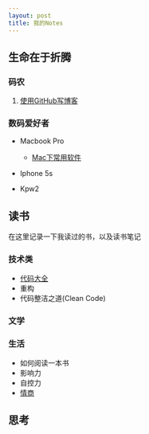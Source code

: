 ```yaml
---
layout: post
title: 我的Notes
---
```



## 生命在于折腾

### 码农

1. [使用GitHub写博客](/new-blog/)

### 数码爱好者

+ Macbook Pro

	+ [Mac下常用软件](/mac-softwares/)
+ Iphone 5s
+ Kpw2

## 读书

在这里记录一下我读过的书，以及读书笔记

### 技术类

+ [代码大全](/code-complete-2/)
+ 重构
+ 代码整洁之道(Clean Code)

### 文学

### 生活

+ 如何阅读一本书
+ 影响力
+ 自控力
+ [情商](/emotional-intelligence/)

## 思考
